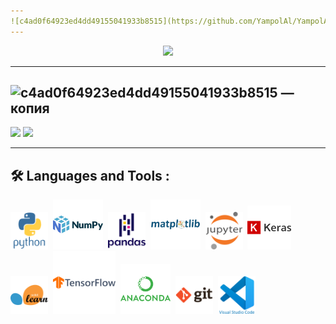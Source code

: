 ```yaml
---
![c4ad0f64923ed4dd49155041933b8515](https://github.com/YampolAl/YampolAl/assets/156104310/cb9408bb-da39-45b5-a378-fc3711249e0a)
---
```


<div id='header' align='center'>
  <img src='https://i.giphy.com/media/v1.Y2lkPTc5MGI3NjExbDlpYmh5enFmNzRldzN1M3pkc2RjOGFxZnp6bTU5aDJjM2F2YmZnZSZlcD12MV9pbnRlcm5hbF9naWZfYnlfaWQmY3Q9cw/3WzVwqquq0IJ2hSdhT/giphy.gif' width='200'/>
<!--   <img src='https://i.giphy.com/media/v1.Y2lkPTc5MGI3NjExbTN0c3Rwancydmd4NTV0Zm42eHphODNodG9iazI3NDU2ZXI2YmtjZCZlcD12MV9pbnRlcm5hbF9naWZfYnlfaWQmY3Q9cw/XHkJTwSmfrHJfb7JUF/giphy.gif' width='150'/> -->
</div>

---
![c4ad0f64923ed4dd49155041933b8515 — копия](https://github.com/YampolAl/YampolAl/assets/156104310/3f24cef4-03b1-453f-a3f3-c8d5a907a33a)
---

[![](https://img.shields.io/badge/Telegram-%230077B5.svg?&style=for-the-badge&logo=Telegram&logoColor=white)](https://t.me/YampolAl)
[![](https://img.shields.io/static/v1?style=for-the-badge&message=gmail.com&color=blue&logo=Google+Chrome&logoColor=FFFFFF&label=)](https://accum690@gmail.com)

---

## :hammer_and_wrench: Languages and Tools :

<div>
  <img src="https://github.com/devicons/devicon/blob/master/icons/python/python-original-wordmark.svg" title="Python" alt="Python" width="60"
height="60"/>&nbsp;
  <img src="https://github.com/devicons/devicon/blob/master/icons/numpy/numpy-original-wordmark.svg" title="NumPy" alt="NumPy" width="80" height="80"/>&nbsp;
  <img src="https://github.com/devicons/devicon/blob/master/icons/pandas/pandas-original-wordmark.svg" title="pandas" alt="pandas" width="60" height="60"/>&nbsp;
  <img src="https://github.com/devicons/devicon/blob/master/icons/matplotlib/matplotlib-original-wordmark.svg" title="matplotlib" alt="matplotlib" width="80" height="80"/>&nbsp;
  <img src="https://github.com/devicons/devicon/blob/master/icons/jupyter/jupyter-original-wordmark.svg" title="jupyter" alt="jupyter" width="60" height="60"/>&nbsp;
  <img src="https://github.com/devicons/devicon/blob/master/icons/keras/keras-original-wordmark.svg"  title="Keras" alt="Keras" width="70" height="70"/>&nbsp;
  <img src="https://github.com/devicons/devicon/blob/master/icons/scikitlearn/scikitlearn-original.svg" title="scikitlearn" alt="scikitlearn" width="60" height="60"/>&nbsp;
  <img src="https://github.com/devicons/devicon/blob/master/icons/tensorflow/tensorflow-original-wordmark.svg" title="TensorFlow" alt="TensorFlow" width="100" height="100"/>&nbsp;
  <img src="https://github.com/devicons/devicon/blob/master/icons/anaconda/anaconda-original-wordmark.svg" title="Аnaconda" alt="Аnaconda" width="80" height="80"/>&nbsp;
  <img src="https://github.com/devicons/devicon/blob/master/icons/git/git-original-wordmark.svg" title="git" alt="git" width="60" height="60"/>&nbsp;
  <img src="https://github.com/devicons/devicon/blob/master/icons/vscode/vscode-original-wordmark.svg" title="vscode" alt="vscode" width="60" height="60"/>&nbsp;
</div>
